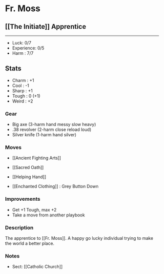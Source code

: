 # Fr. Moss
## [[The Initiate]] Apprentice
---
 - Luck: 0/7
 - Experience: 0/5
 - Harm : 7/7

## Stats
- Charm : +1
- Cool : -1
- Sharp : +1 
- Tough : 0 (+1) 
- Weird : +2 
 
### Gear
- Big axe (3-harm hand messy slow heavy)
- .38 revolver (2-harm close reload loud)
- Silver knife (1-harm hand silver)


### Moves
- [[Ancient Fighting Arts]]
- [[Sacred Oath]]
- [[Helping Hand]]

- [[Enchanted Clothing]] : Grey Button Down

### Improvements
- Get +1 Tough, max +2
- Take a move from another playbook

### Description
The apprentice to [[Fr. Moss]]. A happy go lucky individual trying to make the world a better place. 

### Notes
- Sect: [[Catholic Church]]